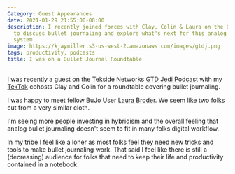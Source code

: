```yaml
---
Category: Guest Appearances
date: 2021-01-29 21:55:00-08:00
description: I recently joined forces with Clay, Colin & Laura on the GTD Jedi Podcast
  to discuss bullet journaling and explore what's next for this analog productivity
  system.
image: https://kjaymiller.s3-us-west-2.amazonaws.com/images/gtdj.png
tags: productivity, podcasts
title: I was on a Bullet Journal Roundtable
---
```


I was recently a guest on the Tekside Networks [GTD Jedi Podcast](https://www.tekside.net/gtdjedi) with my [TekTok](https://www.tekside.net/tektok) cohosts Clay and Colin for a roundtable covering bullet journaling.

I was happy to meet fellow BuJo User [Laura Broder](https://www.instagram.com/laurabroder/?hl=en). We seem like two folks cut from a very similar cloth.

I'm seeing more people investing in hybridism and the overall feeling that analog bullet journaling doesn't seem to fit in many folks digital workflow.

In my tribe I feel like a loner as most folks feel they need new tricks and tools to make bullet journaling work. That said I feel like there is still a (decreasing) audience for folks that need to keep their life and productivity contained in a notebook.
